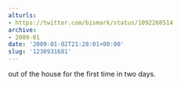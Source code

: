 ```yaml
---
alturls:
- https://twitter.com/bismark/status/1092268514
archive:
- 2009-01
date: '2009-01-02T21:28:01+00:00'
slug: '1230931681'
---
```


out of the house for the first time in two days.

